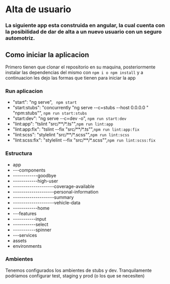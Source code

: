 # Alta de usuario
### La siguiente app esta construida en angular, la cual cuenta con la posibilidad de dar de alta a un nuevo usuario con un seguro automotriz.

## Como iniciar la aplicacion
Primero tienen que clonar el repositorio en su maquina, posteriormente instalar las dependencias del mismo con `npm i o npm install` y a continuacion les dejo
las formas que tienen para iniciar la app

### Run aplicacion
- "start": "ng serve",      ` npm start`
- "start:stubs": "concurrently \"ng serve --c=stubs --host 0.0.0.0 \" \"npm:stubs\"",    `npm run start:stubs`
- "start:dev": "ng serve --c=dev -o",     `npm run start:dev`
- "lint:app": "tslint \"src/**/*.ts\"",`npm run lint:app`
- "lint:app:fix": "tslint --fix \"src/**/*.ts\"",`npm run lint:app:fix`
- "lint:scss": "stylelint \"src/**/*.scss\"",`npm run lint:scss`
- "lint:scss:fix": "stylelint --fix \"src/**/*.scss\"",`npm run lint:scss:fix`

### Estructura
- app
- ---components
- ------------goodbye
- ------------high-user
- --------------------coverage-available
- --------------------personal-information
- --------------------summary
- --------------------vehicle-data
- ------------home
- ---features
- -----------input
- -----------select
- -----------spinner
- ---services
- assets
- environments

### Ambientes
Tenemos configurados los ambientes de stubs y dev. Tranquilamente podriamos configurar test, staging y prod (o los que se necesiten)
